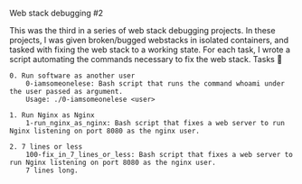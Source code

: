 Web stack debugging #2

This was the third in a series of web stack debugging projects. In these projects, I was given broken/bugged webstacks in isolated containers, and tasked with fixing the web stack to a working state. For each task, I wrote a script automating the commands necessary to fix the web stack.
Tasks 📃

    0. Run software as another user
        0-iamsomeonelese: Bash script that runs the command whoami under the user passed as argument.
        Usage: ./0-iamsomeonelese <user>

    1. Run Nginx as Nginx
        1-run_nginx_as_nginx: Bash script that fixes a web server to run Nginx listening on port 8080 as the nginx user.

    2. 7 lines or less
        100-fix_in_7_lines_or_less: Bash script that fixes a web server to run Nginx listening on port 8080 as the nginx user.
        7 lines long.

